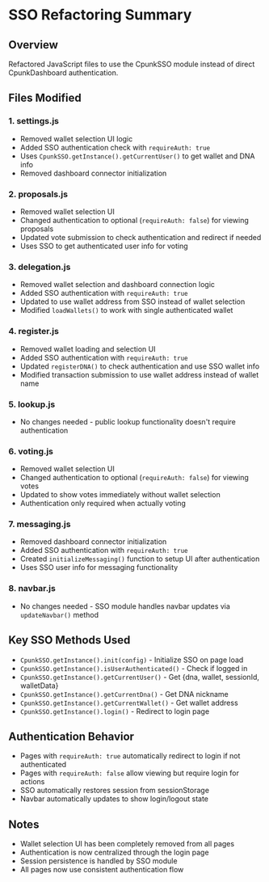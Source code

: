 # SSO Refactoring Summary

## Overview
Refactored JavaScript files to use the CpunkSSO module instead of direct CpunkDashboard authentication.

## Files Modified

### 1. settings.js
- Removed wallet selection UI logic
- Added SSO authentication check with `requireAuth: true`
- Uses `CpunkSSO.getInstance().getCurrentUser()` to get wallet and DNA info
- Removed dashboard connector initialization

### 2. proposals.js  
- Removed wallet selection UI
- Changed authentication to optional (`requireAuth: false`) for viewing proposals
- Updated vote submission to check authentication and redirect if needed
- Uses SSO to get authenticated user info for voting

### 3. delegation.js
- Removed wallet selection and dashboard connection logic
- Added SSO authentication with `requireAuth: true`
- Updated to use wallet address from SSO instead of wallet selection
- Modified `loadWallets()` to work with single authenticated wallet

### 4. register.js
- Removed wallet loading and selection UI
- Added SSO authentication with `requireAuth: true`
- Updated `registerDNA()` to check authentication and use SSO wallet info
- Modified transaction submission to use wallet address instead of wallet name

### 5. lookup.js
- No changes needed - public lookup functionality doesn't require authentication

### 6. voting.js
- Removed wallet selection UI
- Changed authentication to optional (`requireAuth: false`) for viewing votes
- Updated to show votes immediately without wallet selection
- Authentication only required when actually voting

### 7. messaging.js
- Removed dashboard connector initialization
- Added SSO authentication with `requireAuth: true`
- Created `initializeMessaging()` function to setup UI after authentication
- Uses SSO user info for messaging functionality

### 8. navbar.js
- No changes needed - SSO module handles navbar updates via `updateNavbar()` method

## Key SSO Methods Used

- `CpunkSSO.getInstance().init(config)` - Initialize SSO on page load
- `CpunkSSO.getInstance().isUserAuthenticated()` - Check if logged in
- `CpunkSSO.getInstance().getCurrentUser()` - Get {dna, wallet, sessionId, walletData}
- `CpunkSSO.getInstance().getCurrentDna()` - Get DNA nickname
- `CpunkSSO.getInstance().getCurrentWallet()` - Get wallet address
- `CpunkSSO.getInstance().login()` - Redirect to login page

## Authentication Behavior

- Pages with `requireAuth: true` automatically redirect to login if not authenticated
- Pages with `requireAuth: false` allow viewing but require login for actions
- SSO automatically restores session from sessionStorage
- Navbar automatically updates to show login/logout state

## Notes

- Wallet selection UI has been completely removed from all pages
- Authentication is now centralized through the login page
- Session persistence is handled by SSO module
- All pages now use consistent authentication flow